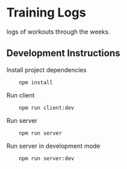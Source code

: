 # Training Logs

logs of workouts through the weeks.

## Development Instructions

Install project dependencies

```npm
    npm install
```

Run client

```npm
    npm run client:dev
```

Run server

```npm
    npm run server
```
    
Run server in development mode

```npm
    npm run server:dev
```
